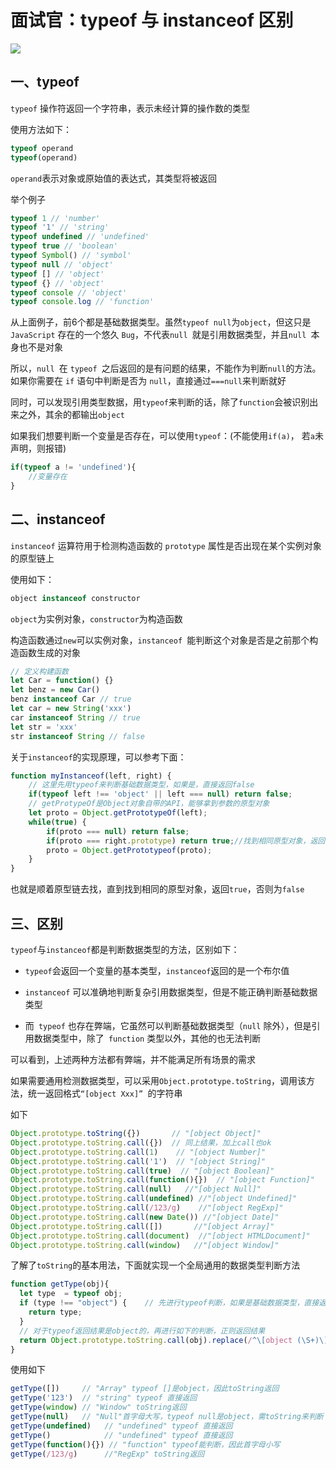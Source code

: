 # 面试官：typeof 与 instanceof 区别

 ![](https://static.vue-js.com/3fc158f0-7710-11eb-ab90-d9ae814b240d.png)



## 一、typeof

`typeof` 操作符返回一个字符串，表示未经计算的操作数的类型

使用方法如下：

```js
typeof operand
typeof(operand)
```

`operand`表示对象或原始值的表达式，其类型将被返回

举个例子

```js
typeof 1 // 'number'
typeof '1' // 'string'
typeof undefined // 'undefined'
typeof true // 'boolean'
typeof Symbol() // 'symbol'
typeof null // 'object'
typeof [] // 'object'
typeof {} // 'object'
typeof console // 'object'
typeof console.log // 'function'
```

从上面例子，前6个都是基础数据类型。虽然`typeof null`为`object`，但这只是` JavaScript` 存在的一个悠久 `Bug`，不代表`null `就是引用数据类型，并且`null `本身也不是对象

所以，`null `在 `typeof `之后返回的是有问题的结果，不能作为判断` null `的方法。如果你需要在 `if` 语句中判断是否为 `null`，直接通过`===null`来判断就好

同时，可以发现引用类型数据，用`typeof`来判断的话，除了`function`会被识别出来之外，其余的都输出`object`

如果我们想要判断一个变量是否存在，可以使用`typeof`：(不能使用`if(a)`， 若`a`未声明，则报错)

```js
if(typeof a != 'undefined'){
    //变量存在
}
```



## 二、instanceof

`instanceof` 运算符用于检测构造函数的 `prototype` 属性是否出现在某个实例对象的原型链上

使用如下：

```js
object instanceof constructor
```

`object`为实例对象，`constructor`为构造函数

构造函数通过`new`可以实例对象，`instanceof `能判断这个对象是否是之前那个构造函数生成的对象

```js
// 定义构建函数
let Car = function() {}
let benz = new Car()
benz instanceof Car // true
let car = new String('xxx')
car instanceof String // true
let str = 'xxx'
str instanceof String // false
```

关于`instanceof`的实现原理，可以参考下面：

```js
function myInstanceof(left, right) {
    // 这里先用typeof来判断基础数据类型，如果是，直接返回false
    if(typeof left !== 'object' || left === null) return false;
    // getProtypeOf是Object对象自带的API，能够拿到参数的原型对象
    let proto = Object.getPrototypeOf(left);
    while(true) {                  
        if(proto === null) return false;
        if(proto === right.prototype) return true;//找到相同原型对象，返回true
        proto = Object.getPrototypeof(proto);
    }
}
```

也就是顺着原型链去找，直到找到相同的原型对象，返回`true`，否则为`false`



## 三、区别

`typeof`与`instanceof`都是判断数据类型的方法，区别如下：

- `typeof`会返回一个变量的基本类型，`instanceof`返回的是一个布尔值

- `instanceof` 可以准确地判断复杂引用数据类型，但是不能正确判断基础数据类型
- 而` typeof` 也存在弊端，它虽然可以判断基础数据类型（`null` 除外），但是引用数据类型中，除了` function` 类型以外，其他的也无法判断

可以看到，上述两种方法都有弊端，并不能满足所有场景的需求

如果需要通用检测数据类型，可以采用`Object.prototype.toString`，调用该方法，统一返回格式`“[object Xxx]” `的字符串

如下

```js
Object.prototype.toString({})       // "[object Object]"
Object.prototype.toString.call({})  // 同上结果，加上call也ok
Object.prototype.toString.call(1)    // "[object Number]"
Object.prototype.toString.call('1')  // "[object String]"
Object.prototype.toString.call(true)  // "[object Boolean]"
Object.prototype.toString.call(function(){})  // "[object Function]"
Object.prototype.toString.call(null)   //"[object Null]"
Object.prototype.toString.call(undefined) //"[object Undefined]"
Object.prototype.toString.call(/123/g)    //"[object RegExp]"
Object.prototype.toString.call(new Date()) //"[object Date]"
Object.prototype.toString.call([])       //"[object Array]"
Object.prototype.toString.call(document)  //"[object HTMLDocument]"
Object.prototype.toString.call(window)   //"[object Window]"
```

了解了`toString`的基本用法，下面就实现一个全局通用的数据类型判断方法

```js
function getType(obj){
  let type  = typeof obj;
  if (type !== "object") {    // 先进行typeof判断，如果是基础数据类型，直接返回
    return type;
  }
  // 对于typeof返回结果是object的，再进行如下的判断，正则返回结果
  return Object.prototype.toString.call(obj).replace(/^\[object (\S+)\]$/, '$1'); 
}
```

使用如下

```js
getType([])     // "Array" typeof []是object，因此toString返回
getType('123')  // "string" typeof 直接返回
getType(window) // "Window" toString返回
getType(null)   // "Null"首字母大写，typeof null是object，需toString来判断
getType(undefined)   // "undefined" typeof 直接返回
getType()            // "undefined" typeof 直接返回
getType(function(){}) // "function" typeof能判断，因此首字母小写
getType(/123/g)      //"RegExp" toString返回
```
